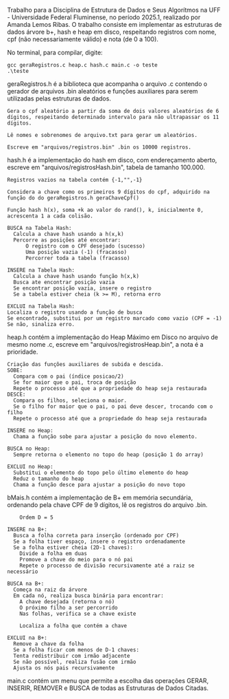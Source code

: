Trabalho para a Disciplina de Estrutura de Dados e Seus Algorítmos na UFF - Universidade Federal Fluminense, no período 2025.1, realizado por Amanda Lemos Ribas.
O trabalho consiste em implementar as estruturas de dados árvore b+, hash e heap em disco, respeitando registros com nome, cpf (não necessariamente válido) e nota (de 0 a 100).

No terminal, para compilar, digite: 

    gcc geraRegistros.c heap.c hash.c main.c -o teste
    .\teste
  
geraRegistros.h é a biblioteca que acompanha o arquivo .c contendo o gerador de arquivos .bin aleatórios e funções auxiliares para serem utilizadas pelas estruturas de dados.

	Gera o cpf aleatório a partir da soma de dois valores aleatórios de 6 dígitos, respeitando determinado intervalo para não ultrapassar os 11 dígitos.
  
	Lê nomes e sobrenomes de arquivo.txt para gerar um aleatórios.
  
	Escreve em "arquivos/registros.bin" .bin os 10000 registros.
  
hash.h é a implementação do hash em disco, com endereçamento aberto, escreve em "arquivos/registrosHash.bin", tabela de tamanho 100.000.

	Registros vazios na tabela contém {-1,"",-1}
  
	Considera a chave como os primeiros 9 dígitos do cpf, adquirido na função do do geraRegistros.h geraChaveCpf()
  
	Função hash h(x), soma +k ao valor do rand(), k, inicialmente 0, acrescenta 1 a cada colisão.
    
    BUSCA na Tabela Hash:
      Calcula a chave hash usando a h(x,k)
      Percorre as posições até encontrar:
          O registro com o CPF desejado (sucesso)
          Uma posição vazia (-1) (fracasso)
          Percorrer toda a tabela (fracasso)
    
    INSERE na Tabela Hash:
      Calcula a chave hash usando função h(x,k)
      Busca ate encontrar posição vazia
      Se encontrar posição vazia, insere o registro
      Se a tabela estiver cheia (k >= M), retorna erro  

    EXCLUI na Tabela Hash:
    Localiza o registro usando a função de busca
    Se encontrado, substitui por um registro marcado como vazio (CPF = -1)
    Se não, sinaliza erro.

heap.h contém a implementação do Heap Máximo em Disco no arquivo de mesmo nome .c, escreve em "arquivos/registrosHeap.bin", a nota é a prioridade.
  
	Criação das funções auxiliares de subida e descida.
    SOBE:
      Compara com o pai (índice posicao/2)
      Se for maior que o pai, troca de posição
      Repete o processo até que a propriedade do heap seja restaurada
    DESCE: 
      Compara os filhos, seleciona o maior.
      Se o filho for maior que o pai, o pai deve descer, trocando com o filho
      Repete o processo até que a propriedade do heap seja restaurada
      
    INSERE no Heap:
      Chama a função sobe para ajustar a posição do novo elemento.

    BUSCA no Heap:
      Sempre retorna o elemento no topo do heap (posição 1 do array)

    EXCLUI no Heap:
      Substitui o elemento do topo pelo último elemento do heap
      Reduz o tamanho do heap
      Chama a função desce para ajustar a posição do novo topo

  bMais.h contém a implementação de B+ em memória secundária, ordenando pela chave CPF de 9 dígitos, lê os registros do arquivo .bin.
    
		Ordem D = 5
    
    INSERE na B+:
      Busca a folha correta para inserção (ordenado por CPF)
      Se a folha tiver espaço, insere o registro ordenadamente
      Se a folha estiver cheia (2D-1 chaves):
        Divide a folha em duas
        Promove a chave do meio para o nó pai
        Repete o processo de divisão recursivamente até a raiz se necessário

    BUSCA na B+:
      Começa na raiz da árvore
      Em cada nó, realiza busca binária para encontrar:
        A chave desejada (retorna o nó)
        O próximo filho a ser percorrido
        Nas folhas, verifica se a chave existe

        Localiza a folha que contém a chave

    EXCLUI na B+:
      Remove a chave da folha
      Se a folha ficar com menos de D-1 chaves:
      Tenta redistribuir com irmão adjacente
      Se não possível, realiza fusão com irmão
      Ajusta os nós pais recursivamente


main.c contém um menu que permite a escolha das operações GERAR, INSERIR, REMOVER e BUSCA de todas as Estruturas de Dados Citadas.
